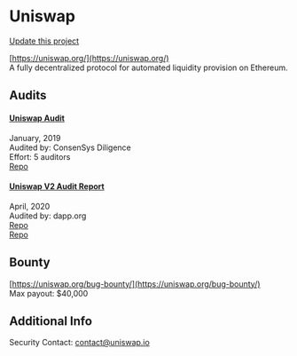 
# Uniswap

[Update this project](https://github.com/ConsenSys/blockchainSecurityDB/edit/master/projects/uniswap.json)
  
[https://uniswap.org/](https://uniswap.org/)<br>
A fully decentralized protocol for automated liquidity provision on Ethereum.


## Audits



#### [Uniswap Audit](https://github.com/ConsenSys/Uniswap-audit-report-2018-12)

January, 2019<br>
Audited by: ConsenSys Diligence<br>Effort: 5 auditors<br>
[Repo](https://github.com/Uniswap/contracts-vyper)<br>
      


#### [Uniswap V2 Audit Report](https://uniswap.org/audit.html)

April, 2020<br>
Audited by: dapp.org<br>
[Repo](https://github.com/Uniswap/uniswap-v2-core)<br>[Repo](https://github.com/Uniswap/uniswap-v2-periphery)<br>
      

  

## Bounty

[https://uniswap.org/bug-bounty/](https://uniswap.org/bug-bounty/)<br>
Max payout: $40,000


## Additional Info

Security Contact: contact@uniswap.io
